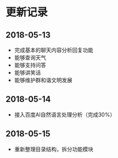 # 更新记录

## 2018-05-13

- 完成基本的聊天内容分析回复功能
- 能够查询天气
- 能够支持问答
- 能够讲笑话
- 能够维护群和谐文明发展

## 2018-05-14

- 接入百度AI自然语言处理分析（完成30%）

## 2018-05-15

- 重新整理目录结构，拆分功能模块
